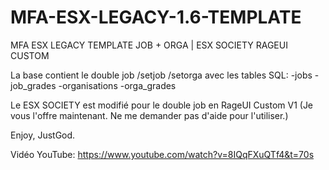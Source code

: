 # MFA-ESX-LEGACY-1.6-TEMPLATE
MFA ESX LEGACY TEMPLATE JOB + ORGA |  ESX SOCIETY RAGEUI CUSTOM

La base contient le double job /setjob /setorga avec les tables SQL:
  -jobs
  -job_grades
  -organisations
  -orga_grades

Le ESX SOCIETY est modifié pour le double job en RageUI Custom V1 (Je vous l'offre maintenant. Ne me demander pas d'aide pour l'utiliser.)

Enjoy, JustGod.

Vidéo YouTube: https://www.youtube.com/watch?v=8IQqFXuQTf4&t=70s

